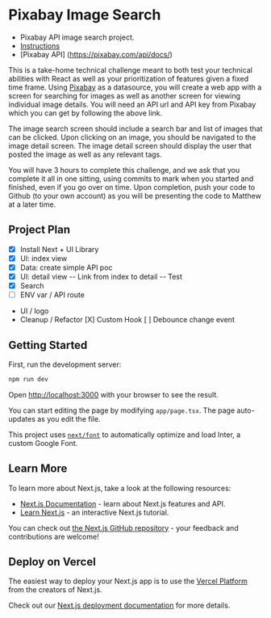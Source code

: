 # Pixabay Image Search
- Pixabay API image search project.
- [Instructions](https://toplinepro.notion.site/Pixabay-Image-Search-Frontend-fa9769cbbe5a410b877fa51615d56547)
- [Pixabay API] (https://pixabay.com/api/docs/)

This is a take-home technical challenge meant to both test your technical abilities with React as well as your prioritization of features given a fixed time frame. Using [Pixabay](https://pixabay.com/api/docs/) as a datasource, you will create a web app with a screen for searching for images as well as another screen for viewing individual image details. You will need an API url and API key from Pixabay which you can get by following the above link.

The image search screen should include a search bar and list of images that can be clicked. Upon clicking on an image, you should be navigated to the image detail screen. The image detail screen should display the user that posted the image as well as any relevant tags.

You will have 3 hours to complete this challenge, and we ask that you complete it all in one sitting, using commits to mark when you started and finished, even if you go over on time. Upon completion, push your code to Github (to your own account) as you will be presenting the code to Matthew at a later time.

## Project Plan
- [X] Install Next + UI Library
- [X] UI: index view
- [X] Data: create simple API poc
- [X] UI: detail view
    -- Link from index to detail
    -- Test
- [X] Search
- [ ] ENV var / API route
- UI / logo
- Cleanup / Refactor
    [X] Custom Hook
    [ ] Debounce change event


## Getting Started

First, run the development server:

```bash
npm run dev
```

Open [http://localhost:3000](http://localhost:3000) with your browser to see the result.

You can start editing the page by modifying `app/page.tsx`. The page auto-updates as you edit the file.

This project uses [`next/font`](https://nextjs.org/docs/basic-features/font-optimization) to automatically optimize and load Inter, a custom Google Font.

## Learn More

To learn more about Next.js, take a look at the following resources:

- [Next.js Documentation](https://nextjs.org/docs) - learn about Next.js features and API.
- [Learn Next.js](https://nextjs.org/learn) - an interactive Next.js tutorial.

You can check out [the Next.js GitHub repository](https://github.com/vercel/next.js/) - your feedback and contributions are welcome!

## Deploy on Vercel

The easiest way to deploy your Next.js app is to use the [Vercel Platform](https://vercel.com/new?utm_medium=default-template&filter=next.js&utm_source=create-next-app&utm_campaign=create-next-app-readme) from the creators of Next.js.

Check out our [Next.js deployment documentation](https://nextjs.org/docs/deployment) for more details.
